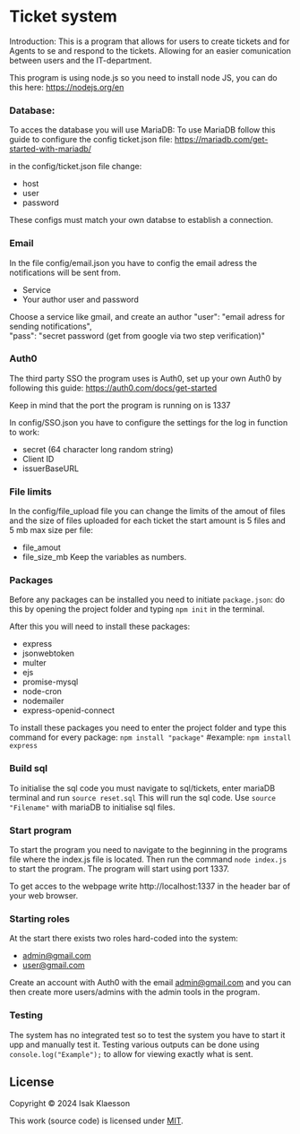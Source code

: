 # Ticket system

Introduction: This is a program that allows for users to create tickets and for Agents to se and respond to the tickets. 
Allowing for an easier comunication between users and the IT-department.

This program is using node.js so you need to install node JS, you can do this here: https://nodejs.org/en
### Database:

To acces the database you will use MariaDB:
To use MariaDB follow this guide to configure the config ticket.json file: https://mariadb.com/get-started-with-mariadb/

in the config/ticket.json file change:
* host
* user
* password

These configs must match your own databse to establish a connection.

### Email

In the file config/email.json you have to config the email adress the notifications will be sent from.
* Service
* Your author user and password

Choose a service like gmail, and create an author
"user": "email adress for sending notifications",  
"pass": "secret password (get from google via two step verification)"
  

### Auth0

The third party SSO the program uses is Auth0, set up your own Auth0 by following this guide: https://auth0.com/docs/get-started

Keep in mind that the port the program is running on is 1337

In config/SSO.json you have to configure the settings for the log in function to work:
* secret (64 character long random string)
* Client ID
* issuerBaseURL

### File limits
In the config/file_upload file you can change the limits of the amout of files and the size of files uploaded for each ticket the start amount is 5 files and 5 mb max size per file:

* file_amout
* file_size_mb
 Keep the variables as numbers.

### Packages
Before any packages can be installed you need to initiate ```package.json```: do this by opening the project folder and typing ```npm init``` in the terminal.

After this you will need to install these packages:
* express
* jsonwebtoken
* multer
* ejs
* promise-mysql
* node-cron
* nodemailer
* express-openid-connect

To install these packages you need to enter the project folder and type this command for every package:
```npm install "package"``` #example: ```npm install express```

### Build sql
To initialise the sql code you must navigate to sql/tickets, enter mariaDB terminal and run ```source reset.sql``` This will run the sql code. 
Use ```source "Filename"``` with mariaDB to initialise sql files.

### Start program
To start the program you need to navigate to the beginning in the programs file where the index.js file is located. Then run the command ```node index.js``` to start the program. The program will start using port 1337.

To get acces to the webpage write http://localhost:1337 in the header bar of your web browser.

### Starting roles

At the start there exists two roles hard-coded into the system:
* admin@gmail.com
* user@gmail.com

Create an account with Auth0 with the email admin@gmail.com and you can then create more users/admins with the admin tools in the program.
### Testing
The system has no integrated test so to test the system you have to start it upp and manually test it. 
Testing various outputs can be done using ```console.log("Example");``` to allow for viewing exactly what is sent.


## License

Copyright © 2024 Isak Klaesson

This work (source code) is licensed under [MIT](./LICENSE).
